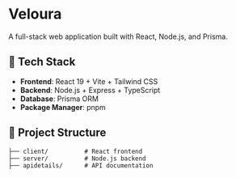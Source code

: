 # Veloura

A full-stack web application built with React, Node.js, and Prisma.

## 🚀 Tech Stack

- **Frontend**: React 19 + Vite + Tailwind CSS
- **Backend**: Node.js + Express + TypeScript
- **Database**: Prisma ORM
- **Package Manager**: pnpm

## 📁 Project Structure

```
├── client/          # React frontend
├── server/          # Node.js backend
├── apidetails/      # API documentation


